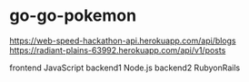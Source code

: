 # go-go-pokemon

https://web-speed-hackathon-api.herokuapp.com/api/blogs  
https://radiant-plains-63992.herokuapp.com/api/v1/posts

frontend JavaScript 
backend1  Node.js 
backend2  RubyonRails 
